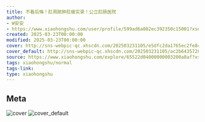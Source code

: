 ```yaml
---
title: 不看后悔！肛周脓肿肛瘘实录！公立肛肠医院
author:
- W安安
- https://www.xiaohongshu.com/user/profile/599ad6a082ec392350c15001?xsec_token=undefined
created: 2025-03-23T00:00:00
modified: 2025-03-23T00:00:00
cover: http://sns-webpic-qc.xhscdn.com/202503231105/e5dfc2da1765ec2fe84e3eac7b3917cc/1040g2sg30rdu7ken186g49ofkcba0k01s79plv0!nc_n_webp_prv_1
cover_default: http://sns-webpic-qc.xhscdn.com/202503231105/ac2b6435728bcc52bad081a33eb1f090/1040g2sg30rdu7ken186g49ofkcba0k01s79plv0!nc_n_webp_mw_1
source: https://www.xiaohongshu.com/explore/65522d04000000003200a8af?xsec_token=ABSzM3H8L4mCyFO5PSwyxuwFM4JZWXfx3ZAg225cet2G0=
tags: xiaohongshu/normal
tags-link:
type: xiaohongshu
---
```


## Meta

![cover](http://sns-webpic-qc.xhscdn.com/202503231105/e5dfc2da1765ec2fe84e3eac7b3917cc/1040g2sg30rdu7ken186g49ofkcba0k01s79plv0!nc_n_webp_prv_1)
![cover_default](http://sns-webpic-qc.xhscdn.com/202503231105/ac2b6435728bcc52bad081a33eb1f090/1040g2sg30rdu7ken186g49ofkcba0k01s79plv0!nc_n_webp_mw_1)
